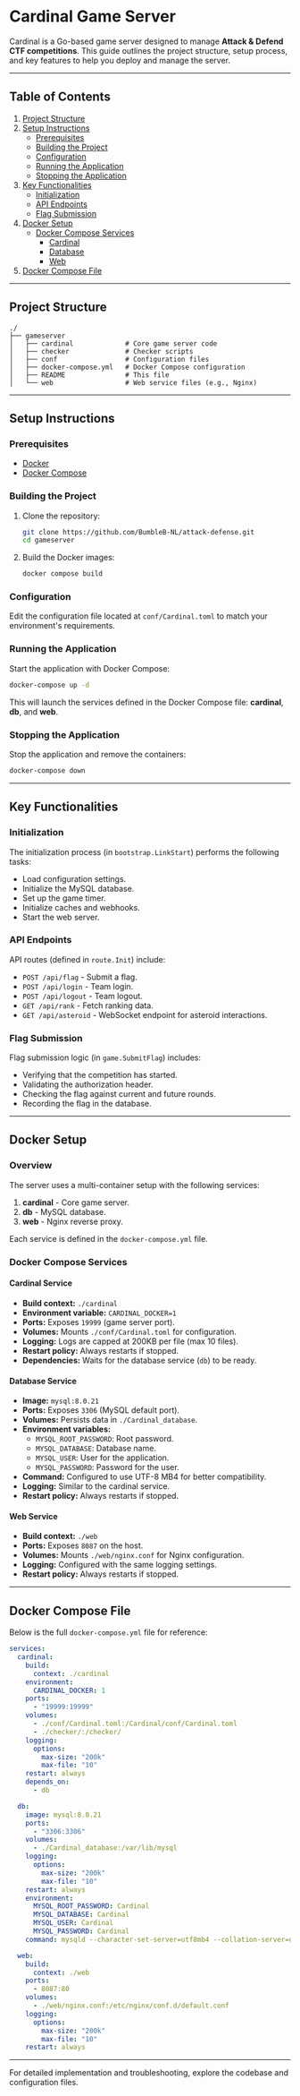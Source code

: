 # Cardinal Game Server

Cardinal is a Go-based game server designed to manage **Attack & Defend CTF competitions**. This guide outlines the project structure, setup process, and key features to help you deploy and manage the server.

---

## Table of Contents
1. [Project Structure](#project-structure)
2. [Setup Instructions](#setup-instructions)
   - [Prerequisites](#prerequisites)
   - [Building the Project](#building-the-project)
   - [Configuration](#configuration)
   - [Running the Application](#running-the-application)
   - [Stopping the Application](#stopping-the-application)
3. [Key Functionalities](#key-functionalities)
   - [Initialization](#initialization)
   - [API Endpoints](#api-endpoints)
   - [Flag Submission](#flag-submission)
4. [Docker Setup](#docker-setup)
   - [Docker Compose Services](#docker-compose-services)
      - [Cardinal](#cardinal-service)
      - [Database](#database-service)
      - [Web](#web-service)
5. [Docker Compose File](#docker-compose-file)

---

## Project Structure

```plaintext
./
├── gameserver
│   ├── cardinal             # Core game server code
│   ├── checker              # Checker scripts
│   ├── conf                 # Configuration files
│   ├── docker-compose.yml   # Docker Compose configuration
│   ├── README               # This file
│   └── web                  # Web service files (e.g., Nginx)
```

---

## Setup Instructions

### Prerequisites

- [Docker](https://www.docker.com/)
- [Docker Compose](https://docs.docker.com/compose/)

### Building the Project

1. Clone the repository:
    ```sh
    git clone https://github.com/BumbleB-NL/attack-defense.git
    cd gameserver
    ```

2. Build the Docker images:
    ```sh
    docker compose build
    ```

### Configuration

Edit the configuration file located at `conf/Cardinal.toml` to match your environment's requirements.

### Running the Application

Start the application with Docker Compose:
```sh
docker-compose up -d
```

This will launch the services defined in the Docker Compose file: **cardinal**, **db**, and **web**.

### Stopping the Application

Stop the application and remove the containers:
```sh
docker-compose down
```

---

## Key Functionalities

### Initialization

The initialization process (in `bootstrap.LinkStart`) performs the following tasks:
- Load configuration settings.
- Initialize the MySQL database.
- Set up the game timer.
- Initialize caches and webhooks.
- Start the web server.

### API Endpoints

API routes (defined in `route.Init`) include:
- `POST /api/flag` - Submit a flag.
- `POST /api/login` - Team login.
- `POST /api/logout` - Team logout.
- `GET /api/rank` - Fetch ranking data.
- `GET /api/asteroid` - WebSocket endpoint for asteroid interactions.

### Flag Submission

Flag submission logic (in `game.SubmitFlag`) includes:
- Verifying that the competition has started.
- Validating the authorization header.
- Checking the flag against current and future rounds.
- Recording the flag in the database.

---

## Docker Setup

### Overview

The server uses a multi-container setup with the following services:
1. **cardinal** - Core game server.
2. **db** - MySQL database.
3. **web** - Nginx reverse proxy.

Each service is defined in the `docker-compose.yml` file.

### Docker Compose Services

#### Cardinal Service

- **Build context:** `./cardinal`
- **Environment variable:** `CARDINAL_DOCKER=1`
- **Ports:** Exposes `19999` (game server port).
- **Volumes:** Mounts `./conf/Cardinal.toml` for configuration.
- **Logging:** Logs are capped at 200KB per file (max 10 files).
- **Restart policy:** Always restarts if stopped.
- **Dependencies:** Waits for the database service (`db`) to be ready.

#### Database Service

- **Image:** `mysql:8.0.21`
- **Ports:** Exposes `3306` (MySQL default port).
- **Volumes:** Persists data in `./Cardinal_database`.
- **Environment variables:** 
  - `MYSQL_ROOT_PASSWORD`: Root password.
  - `MYSQL_DATABASE`: Database name.
  - `MYSQL_USER`: User for the application.
  - `MYSQL_PASSWORD`: Password for the user.
- **Command:** Configured to use UTF-8 MB4 for better compatibility.
- **Logging:** Similar to the cardinal service.
- **Restart policy:** Always restarts if stopped.

#### Web Service

- **Build context:** `./web`
- **Ports:** Exposes `8087` on the host.
- **Volumes:** Mounts `./web/nginx.conf` for Nginx configuration.
- **Logging:** Configured with the same logging settings.
- **Restart policy:** Always restarts if stopped.

---

## Docker Compose File

Below is the full `docker-compose.yml` file for reference:

```yaml
services:
  cardinal:
    build:
      context: ./cardinal
    environment:
      CARDINAL_DOCKER: 1
    ports:
      - "19999:19999"
    volumes:
      - ./conf/Cardinal.toml:/Cardinal/conf/Cardinal.toml
      - ./checker/:/checker/
    logging:
      options:
        max-size: "200k"
        max-file: "10"
    restart: always
    depends_on:
      - db

  db:
    image: mysql:8.0.21
    ports:
      - "3306:3306"
    volumes:
      - ./Cardinal_database:/var/lib/mysql
    logging:
      options:
        max-size: "200k"
        max-file: "10"
    restart: always
    environment:
      MYSQL_ROOT_PASSWORD: Cardinal
      MYSQL_DATABASE: Cardinal
      MYSQL_USER: Cardinal
      MYSQL_PASSWORD: Cardinal
    command: mysqld --character-set-server=utf8mb4 --collation-server=utf8mb4_unicode_ci

  web:
    build:
      context: ./web
    ports:
      - 8087:80
    volumes:
      - ./web/nginx.conf:/etc/nginx/conf.d/default.conf
    logging:
      options:
        max-size: "200k"
        max-file: "10"
    restart: always
```

---

For detailed implementation and troubleshooting, explore the codebase and configuration files.